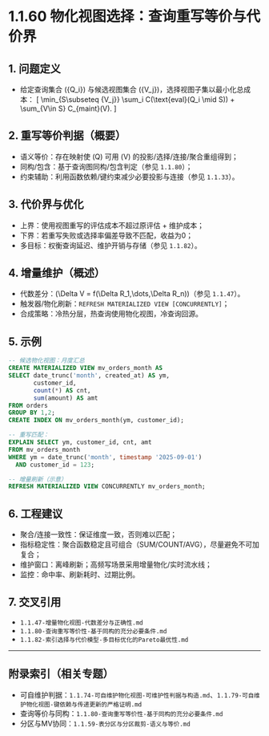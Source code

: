 ﻿# 1.1.60 物化视图选择：查询重写等价与代价界

## 1. 问题定义

- 给定查询集合 \(\{Q_i\}\) 与候选视图集合 \(\{V_j\}\)，选择视图子集以最小化总成本：
\[ \min_{S\subseteq \{V_j\}} \sum_i C(\text{eval}(Q_i \mid S)) + \sum_{V\in S} C_{maint}(V). \]

## 2. 重写等价判据（概要）

- 语义等价：存在映射使 \(Q\) 可用 \(V\) 的投影/选择/连接/聚合重组得到；
- 同构/包含：基于查询图同构/包含判定（参见 `1.1.80`）；
- 约束辅助：利用函数依赖/键约束减少必要投影与连接（参见 `1.1.33`）。

## 3. 代价界与优化

- 上界：使用视图重写的评估成本不超过原评估 + 维护成本；
- 下界：若重写失败或选择率偏差导致不匹配，收益为0；
- 多目标：权衡查询延迟、维护开销与存储（参见 `1.1.82`）。

## 4. 增量维护（概述）

- 代数差分：\(\Delta V = f(\Delta R_1,\dots,\Delta R_n)\)（参见 `1.1.47`）。
- 触发器/物化刷新：`REFRESH MATERIALIZED VIEW [CONCURRENTLY]`；
- 合成策略：冷热分层，热查询使用物化视图，冷查询回源。

## 5. 示例

```sql
-- 候选物化视图：月度汇总
CREATE MATERIALIZED VIEW mv_orders_month AS
SELECT date_trunc('month', created_at) AS ym,
       customer_id,
       count(*) AS cnt,
       sum(amount) AS amt
FROM orders
GROUP BY 1,2;
CREATE INDEX ON mv_orders_month(ym, customer_id);

-- 重写匹配：
EXPLAIN SELECT ym, customer_id, cnt, amt
FROM mv_orders_month
WHERE ym = date_trunc('month', timestamp '2025-09-01')
  AND customer_id = 123;

-- 增量刷新（示意）
REFRESH MATERIALIZED VIEW CONCURRENTLY mv_orders_month;
```

## 6. 工程建议

- 聚合/连接一致性：保证维度一致，否则难以匹配；
- 指标稳定性：聚合函数稳定且可组合（SUM/COUNT/AVG），尽量避免不可加复合；
- 维护窗口：离峰刷新；高频写场景采用增量物化/实时流水线；
- 监控：命中率、刷新耗时、过期比例。

## 7. 交叉引用

- `1.1.47-增量物化视图-代数差分与正确性.md`
- `1.1.80-查询重写等价性-基于同构的充分必要条件.md`
- `1.1.82-索引选择与代价模型-多目标优化的Pareto最优性.md`

---

## 附录索引（相关专题）

- 可自维护判据：`1.1.74-可自维护物化视图-可维护性判据与构造.md`、`1.1.79-可自维护物化视图-键依赖与传递更新的严格证明.md`
- 查询等价与同构：`1.1.80-查询重写等价性-基于同构的充分必要条件.md`
- 分区与MV协同：`1.1.59-表分区与分区裁剪-语义与等价.md`

